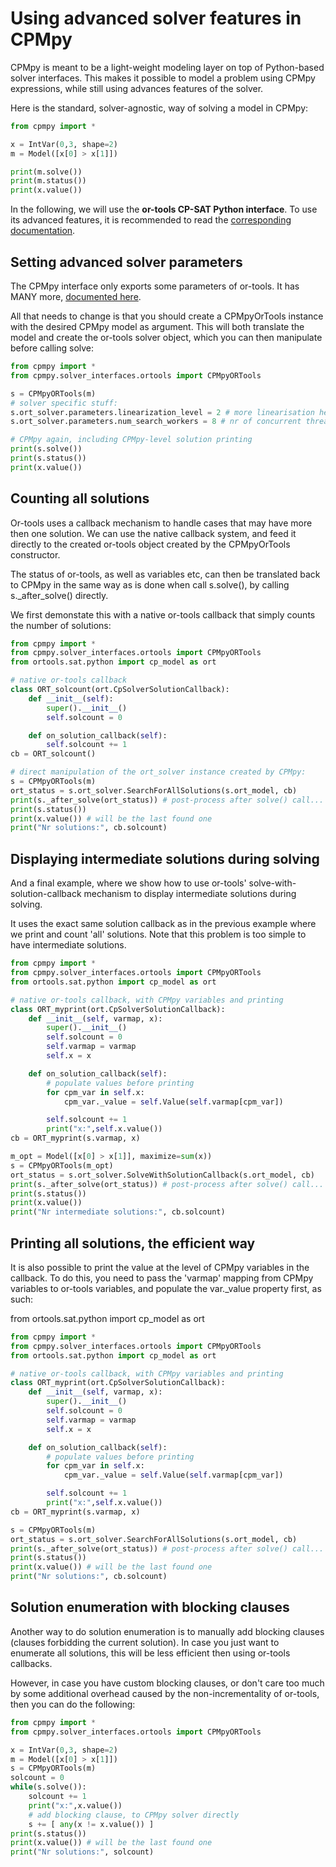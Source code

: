 # Using advanced solver features in CPMpy

CPMpy is meant to be a light-weight modeling layer on top of Python-based solver interfaces. This makes it possible to model a problem using CPMpy expressions, while still using advances features of the solver.

Here is the standard, solver-agnostic, way of solving a model in CPMpy:

```python
from cpmpy import *

x = IntVar(0,3, shape=2)
m = Model([x[0] > x[1]])

print(m.solve())
print(m.status())
print(x.value())
```

In the following, we will use the __or-tools CP-SAT Python interface__. To use its advanced features, it is recommended to read the [corresponding documentation](https://developers.google.com/optimization/reference/python/sat/python/cp_model).

## Setting advanced solver parameters
The CPMpy interface only exports some parameters of or-tools. It has MANY more, [documented here](https://github.com/google/or-tools/blob/stable/ortools/sat/sat_parameters.proto]).

All that needs to change is that you should create a CPMpyOrTools instance with the desired CPMpy model as argument. This will both translate the model and create the or-tools solver object, which you can then manipulate before calling solve:

```python
from cpmpy import *
from cpmpy.solver_interfaces.ortools import CPMpyORTools

s = CPMpyORTools(m)
# solver specific stuff:
s.ort_solver.parameters.linearization_level = 2 # more linearisation heuristics
s.ort_solver.parameters.num_search_workers = 8 # nr of concurrent threads

# CPMpy again, including CPMpy-level solution printing
print(s.solve())
print(s.status())
print(x.value())
```

## Counting all solutions
Or-tools uses a callback mechanism to handle cases that may have more then one solution. We can use the native callback system, and feed it directly to the created or-tools object created by the CPMpyOrTools constructor.

The status of or-tools, as well as variables etc, can then be translated back to CPMpy in the same way as is done when call s.solve(), by calling s._after_solve() directly.

We first demonstate this with a native or-tools callback that simply counts the number of solutions:

```python
from cpmpy import *
from cpmpy.solver_interfaces.ortools import CPMpyORTools
from ortools.sat.python import cp_model as ort

# native or-tools callback
class ORT_solcount(ort.CpSolverSolutionCallback):
    def __init__(self):
        super().__init__()
        self.solcount = 0

    def on_solution_callback(self):
        self.solcount += 1
cb = ORT_solcount()

# direct manipulation of the ort_solver instance created by CPMpy:
s = CPMpyORTools(m)
ort_status = s.ort_solver.SearchForAllSolutions(s.ort_model, cb)
print(s._after_solve(ort_status)) # post-process after solve() call...
print(s.status())
print(x.value()) # will be the last found one
print("Nr solutions:", cb.solcount)
```

## Displaying intermediate solutions during solving
And a final example, where we show how to use or-tools' solve-with-solution-callback mechanism to display intermediate solutions during solving.

It uses the exact same solution callback as in the previous example where we print and count 'all' solutions. Note that this problem is too simple to have intermediate solutions.

```python
from cpmpy import *
from cpmpy.solver_interfaces.ortools import CPMpyORTools
from ortools.sat.python import cp_model as ort

# native or-tools callback, with CPMpy variables and printing
class ORT_myprint(ort.CpSolverSolutionCallback):
    def __init__(self, varmap, x):
        super().__init__()
        self.solcount = 0
        self.varmap = varmap
        self.x = x

    def on_solution_callback(self):
        # populate values before printing
        for cpm_var in self.x: 
            cpm_var._value = self.Value(self.varmap[cpm_var])

        self.solcount += 1
        print("x:",self.x.value())
cb = ORT_myprint(s.varmap, x)

m_opt = Model([x[0] > x[1]], maximize=sum(x))
s = CPMpyORTools(m_opt)
ort_status = s.ort_solver.SolveWithSolutionCallback(s.ort_model, cb)
print(s._after_solve(ort_status)) # post-process after solve() call...
print(s.status())
print(x.value())
print("Nr intermediate solutions:", cb.solcount)
```

## Printing all solutions, the efficient way
It is also possible to print the value at the level of CPMpy variables in the callback. To do this, you need to pass the 'varmap' mapping from CPMpy variables to or-tools variables, and populate the var.\_value property first, as such:

from ortools.sat.python import cp_model as ort

```python
from cpmpy import *
from cpmpy.solver_interfaces.ortools import CPMpyORTools
from ortools.sat.python import cp_model as ort

# native or-tools callback, with CPMpy variables and printing
class ORT_myprint(ort.CpSolverSolutionCallback):
    def __init__(self, varmap, x):
        super().__init__()
        self.solcount = 0
        self.varmap = varmap
        self.x = x

    def on_solution_callback(self):
        # populate values before printing
        for cpm_var in self.x: 
            cpm_var._value = self.Value(self.varmap[cpm_var])

        self.solcount += 1
        print("x:",self.x.value())
cb = ORT_myprint(s.varmap, x)

s = CPMpyORTools(m)
ort_status = s.ort_solver.SearchForAllSolutions(s.ort_model, cb)
print(s._after_solve(ort_status)) # post-process after solve() call...
print(s.status())
print(x.value()) # will be the last found one
print("Nr solutions:", cb.solcount)
```

## Solution enumeration with blocking clauses
Another way to do solution enumeration is to manually add blocking clauses (clauses forbidding the current solution). In case you just want to enumerate all solutions, this will be less efficient then using or-tools callbacks.

However, in case you have custom blocking clauses, or don't care too much by some additional overhead caused by the non-incrementality of or-tools, then you can do the following:

```python
from cpmpy import *
from cpmpy.solver_interfaces.ortools import CPMpyORTools

x = IntVar(0,3, shape=2)
m = Model([x[0] > x[1]])
s = CPMpyORTools(m)
solcount = 0
while(s.solve()):
    solcount += 1
    print("x:",x.value())
    # add blocking clause, to CPMpy solver directly
    s += [ any(x != x.value()) ]
print(s.status())
print(x.value()) # will be the last found one
print("Nr solutions:", solcount)
```
